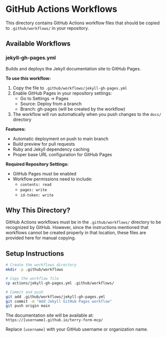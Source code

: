 # GitHub Actions Workflows

This directory contains GitHub Actions workflow files that should be copied to `.github/workflows/` in your repository.

## Available Workflows

### jekyll-gh-pages.yml

Builds and deploys the Jekyll documentation site to GitHub Pages.

**To use this workflow:**

1. Copy the file to `.github/workflows/jekyll-gh-pages.yml`
2. Enable GitHub Pages in your repository settings:
   - Go to Settings → Pages
   - Source: Deploy from a branch
   - Branch: gh-pages (will be created by the workflow)
3. The workflow will run automatically when you push changes to the `docs/` directory

**Features:**
- Automatic deployment on push to main branch
- Build preview for pull requests
- Ruby and Jekyll dependency caching
- Proper base URL configuration for GitHub Pages

**Required Repository Settings:**
- GitHub Pages must be enabled
- Workflow permissions need to include:
  - `contents: read`
  - `pages: write`
  - `id-token: write`

## Why This Directory?

GitHub Actions workflows must be in the `.github/workflows/` directory to be recognized by GitHub. However, since the instructions mentioned that workflows cannot be created properly in that location, these files are provided here for manual copying.

## Setup Instructions

```bash
# Create the workflows directory
mkdir -p .github/workflows

# Copy the workflow file
cp actions/jekyll-gh-pages.yml .github/workflows/

# Commit and push
git add .github/workflows/jekyll-gh-pages.yml
git commit -m "Add Jekyll GitHub Pages workflow"
git push origin main
```

The documentation site will be available at:
`https://[username].github.io/terry-form-mcp/`

Replace `[username]` with your GitHub username or organization name.